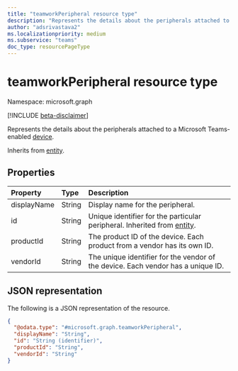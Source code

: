 ```yaml
---
title: "teamworkPeripheral resource type"
description: "Represents the details about the peripherals attached to a Microsoft Teams-enabled device."
author: "adsrivastava2"
ms.localizationpriority: medium
ms.subservice: "teams"
doc_type: resourcePageType
---
```


# teamworkPeripheral resource type

Namespace: microsoft.graph

[!INCLUDE [beta-disclaimer](../../includes/beta-disclaimer.md)]

Represents the details about the peripherals attached to a Microsoft Teams-enabled [device](../resources/teamworkdevice.md).

Inherits from [entity](../resources/entity.md).

## Properties
|Property|Type|Description|
|:---|:---|:---|
|displayName|String|Display name for the peripheral.|
|id|String|Unique identifier for the particular peripheral. Inherited from [entity](../resources/entity.md).|
|productId|String|The product ID of the device. Each product from a vendor has its own ID.|
|vendorId|String|The unique identifier for the vendor of the device. Each vendor has a unique ID.|


## JSON representation
The following is a JSON representation of the resource.
<!-- {
  "blockType": "resource",
  "keyProperty": "id",
  "@odata.type": "microsoft.graph.teamworkPeripheral",
  "baseType": "microsoft.graph.entity",
  "openType": false
}
-->
``` json
{
  "@odata.type": "#microsoft.graph.teamworkPeripheral",
  "displayName": "String",
  "id": "String (identifier)",
  "productId": "String",
  "vendorId": "String"
}
```

